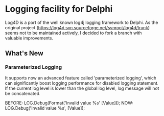 # Logging facility for Delphi #

Log4D is a port of the well known log4j logging framework to Delphi. As the
original project (https://log4d.svn.sourceforge.net/svnroot/log4d/trunk) seems
not to be maintained actively, I decided to fork a branch with valuable 
improvements.

## What's New ##

### Parameterized Logging ###

It supports now an advanced feature called 'parameterized logging', which can 
significantly boost logging performance for disabled logging statement. If the 
current log level is lower than the global log level, log message will not be 
concatenated.

  BEFORE: LOG.Debug(Format('Invalid value %s' [Value]));
  NOW:    LOG.Debug('Invalid value %s', [Value]);
